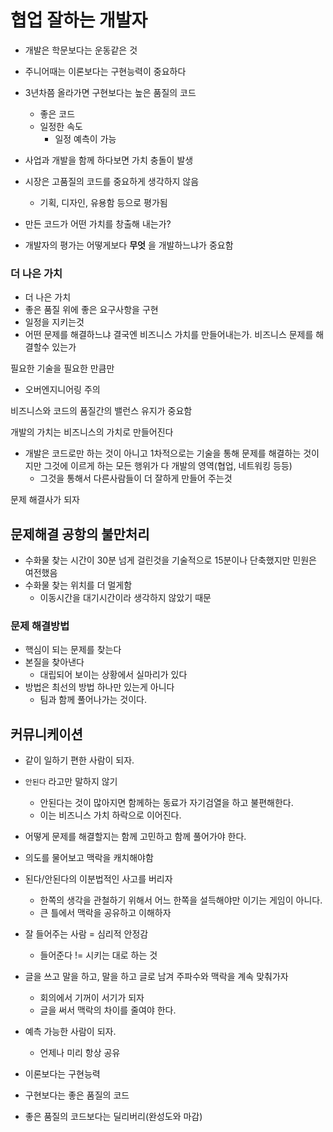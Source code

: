 # 협업 잘하는 개발자

- 개발은 학문보다는 운동같은 것
- 주니어때는 이론보다는 구현능력이 중요하다

- 3년차쯤 올라가면 구현보다는 높은 품질의 코드
	- 좋은 코드
	- 일정한 속도
		- 일정 예측이 가능
- 사업과 개발을 함께 하다보면 가치 충돌이 발생
- 시장은 고품질의 코드를 중요하게 생각하지 않음
	- 기획, 디자인, 유용함 등으로 평가됨
- 만든 코드가 어떤 가치를 창출해 내는가?
- 개발자의 평가는 어떻게보다 **무엇** 을 개발하느냐가 중요함
### 더 나은 가치
- 더 나은 가치
- 좋은 품질 위에 좋은 요구사항을 구현
- 일정을 지키는것
- 어떤 문제를 해결하느냐
결국엔 비즈니스 가치를 만들어내는가. 비즈니스 문제를 해결할수 있는가

필요한 기술을 필요한 만큼만
- 오버엔지니어링 주의

비즈니스와 코드의 품질간의 밸런스 유지가 중요함

개발의 가치는 비즈니스의 가치로 만들어진다

- 개발은 코드로만 하는 것이 아니고 1차적으로는 기술을 통해 문제를 해결하는 것이지만 그것에 이르게 하는 모든 행위가 다 개발의 영역(협업, 네트워킹 등등)
	- 그것을 통해서 다른사람들이 더 잘하게 만들어 주는것

문제 해결사가 되자

## 문제해결 공항의 불만처리

- 수화물 찾는 시간이 30분 넘게 걸린것을 기술적으로 15분이나 단축했지만 민원은 여전했음
- 수화물 찾는 위치를 더 멀게함
	- 이동시간을 대기시간이라 생각하지 않았기 때문

### 문제 해결방법
- 핵심이 되는 문제를 찾는다
- 본질을 찾아낸다
	- 대립되어 보이는 상황에서 실마리가 있다
- 방법은 최선의 방법 하나만 있는게 아니다
	- 팀과 함께 풀어나가는 것이다.

## 커뮤니케이션
- 같이 일하기 편한 사람이 되자.
- `안된다` 라고만 말하지 않기
	- 안된다는 것이 많아지면 함께하는 동료가 자기검열을 하고 불편해한다.
	- 이는 비즈니스 가치 하락으로 이어진다.
- 어떻게 문제를 해결할지는 함께 고민하고 함께 풀어가야 한다.
- 의도를 물어보고 맥락을 캐치해야함
- 된다/안된다의 이분법적인 사고를 버리자
	- 한쪽의 생각을 관철하기 위해서 어느 한쪽을 설득해야만 이기는 게임이 아니다.
	- 큰 틀에서 맥락을 공유하고 이해하자
- 잘 들어주는 사람 = 심리적 안정감
	- 들어준다 != 시키는 대로 하는 것
- 글을 쓰고 말을 하고, 말을 하고 글로 남겨 주파수와 맥락을 계속 맞춰가자
	- 회의에서 기꺼이 서기가 되자
	- 글을 써서 맥락의 차이를 줄여야 한다.
- 예측 가능한 사람이 되자.
	- 언제나 미리 항상 공유

- 이론보다는 구현능력
- 구현보다는 좋은 품질의 코드
- 좋은 품질의 코드보다는 딜리버리(완성도와 마감)
